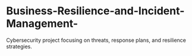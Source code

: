 # Business-Resilience-and-Incident-Management-
 Cybersecurity project focusing on threats, response plans, and resilience strategies.
